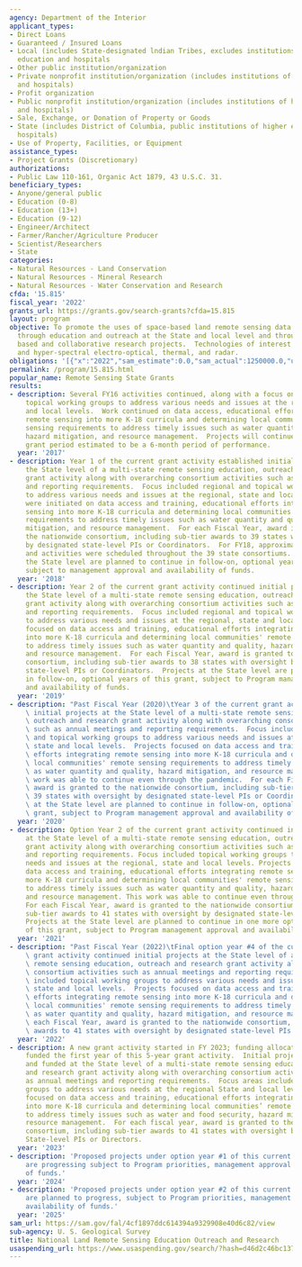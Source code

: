 ```yaml
---
agency: Department of the Interior
applicant_types:
- Direct Loans
- Guaranteed / Insured Loans
- Local (includes State-designated lndian Tribes, excludes institutions of higher
  education and hospitals
- Other public institution/organization
- Private nonprofit institution/organization (includes institutions of higher education
  and hospitals)
- Profit organization
- Public nonprofit institution/organization (includes institutions of higher education
  and hospitals)
- Sale, Exchange, or Donation of Property or Goods
- State (includes District of Columbia, public institutions of higher education and
  hospitals)
- Use of Property, Facilities, or Equipment
assistance_types:
- Project Grants (Discretionary)
authorizations:
- Public Law 110-161, Organic Act 1879, 43 U.S.C. 31.
beneficiary_types:
- Anyone/general public
- Education (0-8)
- Education (13+)
- Education (9-12)
- Engineer/Architect
- Farmer/Rancher/Agriculture Producer
- Scientist/Researchers
- State
categories:
- Natural Resources - Land Conservation
- Natural Resources - Mineral Research
- Natural Resources - Water Conservation and Research
cfda: '15.815'
fiscal_year: '2022'
grants_url: https://grants.gov/search-grants?cfda=15.815
layout: program
objective: To promote the uses of space-based land remote sensing data and technologies
  through education and outreach at the State and local level and through university
  based and collaborative research projects.  Technologies of interest include multispectral
  and hyper-spectral electro-optical, thermal, and radar.
obligations: '[{"x":"2022","sam_estimate":0.0,"sam_actual":1250000.0,"usa_spending_actual":1292643.47},{"x":"2023","sam_estimate":1465000.0,"sam_actual":1465000.0,"usa_spending_actual":1465000.0},{"x":"2024","sam_estimate":1465000.0,"sam_actual":0.0,"usa_spending_actual":1477500.0}]'
permalink: /program/15.815.html
popular_name: Remote Sensing State Grants
results:
- description: Several FY16 activities continued, along with a focus on regional and
    topical working groups to address various needs and issues at the regional, state
    and local levels.  Work continued on data access, educational efforts integrating
    remote sensing into more K-18 curricula and determining local communities’ remote
    sensing requirements to address timely issues such as water quantity and quality,
    hazard mitigation, and resource management.  Projects will continue in this final
    grant period estimated to be a 6-month period of performance.
  year: '2017'
- description: Year 1 of the current grant activity established initial projects at
    the State level of a multi-state remote sensing education, outreach and research
    grant activity along with overarching consortium activities such as annual meetings
    and reporting requirements.  Focus included regional and topical working groups
    to address various needs and issues at the regional, state and local levels.  Projects
    were initiated on data access and training, educational efforts integrating remote
    sensing into more K-18 curricula and determining local communities' remote sensing
    requirements to address timely issues such as water quantity and quality, hazard
    mitigation, and resource management.  For each Fiscal Year, award is granted to
    the nationwide consortium, including sub-tier awards to 39 states with oversight
    by designated state-level PIs or Coordinators.  For FY18, approximately 94 projects
    and activities were scheduled throughout the 39 state consortiums.  Projects at
    the State level are planned to continue in follow-on, optional years of this grant,
    subject to management approval and availability of funds.
  year: '2018'
- description: Year 2 of the current grant activity continued initial projects at
    the State level of a multi-state remote sensing education, outreach and research
    grant activity along with overarching consortium activities such as annual meetings
    and reporting requirements.  Focus included regional and topical working groups
    to address various needs and issues at the regional, state and local levels.  Projects
    focused on data access and training, educational efforts integrating remote sensing
    into more K-18 curricula and determining local communities' remote sensing requirements
    to address timely issues such as water quantity and quality, hazard mitigation,
    and resource management.  For each Fiscal Year, award is granted to the nationwide
    consortium, including sub-tier awards to 38 states with oversight by designated
    state-level PIs or Coordinators.  Projects at the State level are planned to continue
    in follow-on, optional years of this grant, subject to Program management approval
    and availability of funds.
  year: '2019'
- description: "Past Fiscal Year (2020)\tYear 3 of the current grant activity continued\
    \ initial projects at the State level of a multi-state remote sensing education,\
    \ outreach and research grant activity along with overarching consortium activities\
    \ such as annual meetings and reporting requirements.  Focus included regional\
    \ and topical working groups to address various needs and issues at the regional,\
    \ state and local levels.  Projects focused on data access and training, educational\
    \ efforts integrating remote sensing into more K-18 curricula and determining\
    \ local communities' remote sensing requirements to address timely issues such\
    \ as water quantity and quality, hazard mitigation, and resource management. This\
    \ work was able to continue even through the pandemic.  For each Fiscal Year,\
    \ award is granted to the nationwide consortium, including sub-tier awards to\
    \ 39 states with oversight by designated state-level PIs or Coordinators.  Projects\
    \ at the State level are planned to continue in follow-on, optional years of this\
    \ grant, subject to Program management approval and availability of funds."
  year: '2020'
- description: Option Year 2 of the current grant activity continued initial projects
    at the State level of a multi-state remote sensing education, outreach and research
    grant activity along with overarching consortium activities such as annual meetings
    and reporting requirements. Focus included topical working groups to address various
    needs and issues at the regional, state and local levels. Projects focused on
    data access and training, educational efforts integrating remote sensing into
    more K-18 curricula and determining local communities' remote sensing requirements
    to address timely issues such as water quantity and quality, hazard mitigation,
    and resource management. This work was able to continue even through the pandemic.
    For each Fiscal Year, award is granted to the nationwide consortium, including
    sub-tier awards to 41 states with oversight by designated state-level PIs or Coordinators.
    Projects at the State level are planned to continue in one more optional year
    of this grant, subject to Program management approval and availability of funds.
  year: '2021'
- description: "Past Fiscal Year (2022)\tFinal option year #4 of the current 5-year\
    \ grant activity continued initial projects at the State level of a multi-state\
    \ remote sensing education, outreach and research grant activity along with overarching\
    \ consortium activities such as annual meetings and reporting requirements.  Focus\
    \ included topical working groups to address various needs and issues at the regional,\
    \ state and local levels.  Projects focused on data access and training, educational\
    \ efforts integrating remote sensing into more K-18 curricula and determining\
    \ local communities' remote sensing requirements to address timely issues such\
    \ as water quantity and quality, hazard mitigation, and resource management. For\
    \ each Fiscal Year, award is granted to the nationwide consortium, including sub-tier\
    \ awards to 41 states with oversight by designated state-level PIs or Coordinators."
  year: '2022'
- description: A new grant activity started in FY 2023; funding allocated for FY 2023
    funded the first year of this 5-year grant activity.  Initial projects were approved
    and funded at the State level of a multi-state remote sensing education, outreach
    and research grant activity along with overarching consortium activities such
    as annual meetings and reporting requirements.  Focus areas included topical working
    groups to address various needs at the regional State and local levels.  Projects
    focused on data access and training, educational efforts integrating remote sensing
    into more K-18 curricula and determining local communities’ remote sensing requirements
    to address timely issues such as water and food security, hazard mitigation, and
    resource management.  For each fiscal year, award is granted to the nationwide
    consortium, including sub-tier awards to 41 states with oversight by designated
    State-level PIs or Directors.
  year: '2023'
- description: 'Proposed projects under option year #1 of this current grant activity
    are progressing subject to Program priorities, management approval and availability
    of funds.'
  year: '2024'
- description: 'Proposed projects under option year #2 of this current grant activity
    are planned to progress, subject to Program priorities, management approval and
    availability of funds.'
  year: '2025'
sam_url: https://sam.gov/fal/4cf1897ddc614394a9329908e40d6c82/view
sub-agency: U. S. Geological Survey
title: National Land Remote Sensing Education Outreach and Research
usaspending_url: https://www.usaspending.gov/search/?hash=d46d2c46bc137425cbe96f01392517ff
---
```

